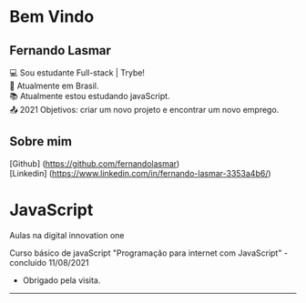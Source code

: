# Bem Vindo

## Fernando Lasmar

:computer: Sou estudante Full-stack | Trybe!  
:house_with_garden: Atualmente em Brasil.  
:books: Atualmente estou estudando javaScript.  
:outbox_tray: 2021 Objetivos: criar um novo projeto e encontrar um novo emprego.

## Sobre mim
[Github] (https://github.com/fernandolasmar)  
[Linkedin] (https://www.linkedin.com/in/fernando-lasmar-3353a4b6/)

# JavaScript
Aulas na digital innovation one

Curso básico de javaScript "Programação para internet com JavaScript" - concluído 11/08/2021



- Obrigado pela visita.

----------------------------------------------------------------------------------

